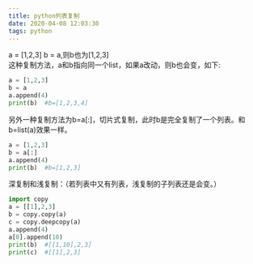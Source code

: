 ```yaml
---
title: python列表复制
date: 2020-04-08 12:03:30
tags: python
---
```

a = [1,2,3]  b = a,则b也为[1,2,3]<br/>
这种复制方法，a和b指向同一个list，如果a改动，则b也会变，如下:
```python
a = [1,2,3]
b = a
a.append(4)
print(b)  #b=[1,2,3,4]
```
另外一种复制方法为b=a[:]，切片式复制，此时b是完全复制了一个列表。和b=list(a)效果一样。
```python
a = [1,2,3]
b = a[:]
a.append(4)
print(b)  #b=[1,2,3]
```
深复制和浅复制：（若列表中又有列表，浅复制的子列表还是会变。）
```python
import copy
a = [[1],2,3]
b = copy.copy(a)
c = copy.deepcopy(a)
a.append(4)
a[0].append(10)
print(b)  #[[1,10],2,3]
print(c)  #[[1],2,3]
```
